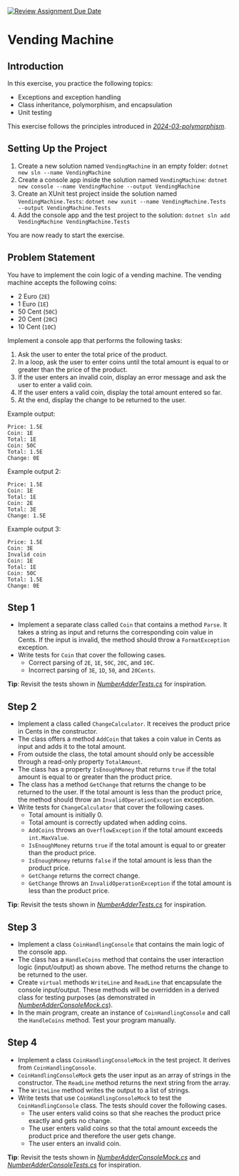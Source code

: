 [![Review Assignment Due Date](https://classroom.github.com/assets/deadline-readme-button-24ddc0f5d75046c5622901739e7c5dd533143b0c8e959d652212380cedb1ea36.svg)](https://classroom.github.com/a/_mChueUZ)
# Vending Machine

## Introduction

In this exercise, you practice the following topics:

* Exceptions and exception handling
* Class inheritance, polymorphism, and encapsulation
* Unit testing

This exercise follows the principles introduced in [_2024-03-polymorphism_](https://github.com/rstropek/2023-24-2nd/tree/main/live/2024-03-polymorphism).

## Setting Up the Project

1. Create a new solution named `VendingMachine` in an empty folder: `dotnet new sln --name VendingMachine`
2. Create a console app inside the solution named `VendingMachine`: `dotnet new console --name VendingMachine --output VendingMachine`
3. Create an XUnit test project inside the solution named `VendingMachine.Tests`: `dotnet new xunit --name VendingMachine.Tests --output VendingMachine.Tests`
4. Add the console app and the test project to the solution: `dotnet sln add VendingMachine VendingMachine.Tests`

You are now ready to start the exercise.

## Problem Statement

You have to implement the coin logic of a vending machine. The vending machine accepts the following coins:

* 2 Euro (`2E`)
* 1 Euro (`1E`)
* 50 Cent (`50C`)
* 20 Cent (`20C`)
* 10 Cent (`10C`)

Implement a console app that performs the following tasks:

1. Ask the user to enter the total price of the product.
2. In a loop, ask the user to enter coins until the total amount is equal to or greater than the price of the product.
3. If the user enters an invalid coin, display an error message and ask the user to enter a valid coin.
4. If the user enters a valid coin, display the total amount entered so far.
5. At the end, display the change to be returned to the user.

Example output:

```plaintext
Price: 1.5E
Coin: 1E
Total: 1E
Coin: 50C
Total: 1.5E
Change: 0E
```

Example output 2:

```plaintext
Price: 1.5E
Coin: 1E
Total: 1E
Coin: 2E
Total: 3E
Change: 1.5E
```

Example output 3:

```plaintext
Price: 1.5E
Coin: 3E
Invalid coin
Coin: 1E
Total: 1E
Coin: 50C
Total: 1.5E
Change: 0E
```

## Step 1

* Implement a separate class called `Coin` that contains a method `Parse`. It takes a string as input and returns the corresponding coin value in Cents. If the input is invalid, the method should throw a `FormatException` exception.
* Write tests for `Coin` that cover the following cases.
  * Correct parsing of `2E`, `1E`, `50C`, `20C`, and `10C`.
  * Incorrect parsing of `3E`, `1D`, `50`, and `20Cents`.

**Tip**: Revisit the tests shown in [_NumberAdderTests.cs_](https://github.com/rstropek/2023-24-2nd/tree/main/live/2024-03-polymorphism/Adder.Tests/NumberAdderTests.cs) for inspiration.

## Step 2

* Implement a class called `ChangeCalculator`. It receives the product price in Cents in the constructor.
* The class offers a method `AddCoin` that takes a coin value in Cents as input and adds it to the total amount.
* From outside the class, the total amount should only be accessible through a read-only property `TotalAmount`.
* The class has a property `IsEnoughMoney` that returns `true` if the total amount is equal to or greater than the product price.
* The class has a method `GetChange` that returns the change to be returned to the user. If the total amount is less than the product price, the method should throw an `InvalidOperationException` exception.
* Write tests for `ChangeCalculator` that cover the following cases.
  * Total amount is initially 0.
  * Total amount is correctly updated when adding coins.
  * `AddCoins` throws an `OverflowException` if the total amount exceeds `int.MaxValue`.
  * `IsEnoughMoney` returns `true` if the total amount is equal to or greater than the product price.
  * `IsEnoughMoney` returns `false` if the total amount is less than the product price.
  * `GetChange` returns the correct change.
  * `GetChange` throws an `InvalidOperationException` if the total amount is less than the product price.

**Tip**: Revisit the tests shown in [_NumberAdderTests.cs_](https://github.com/rstropek/2023-24-2nd/tree/main/live/2024-03-polymorphism/Adder.Tests/NumberAdderTests.cs) for inspiration.

## Step 3

* Implement a class `CoinHandlingConsole` that contains the main logic of the console app.
* The class has a `HandleCoins` method that contains the user interaction logic (input/output) as shown above. The method returns the change to be returned to the user.
* Create `virtual` methods `WriteLine` and `ReadLine` that encapsulate the console input/output. These methods will be overridden in a derived class for testing purposes (as demonstrated in [_NumberAdderConsoleMock.cs_](https://github.com/rstropek/2023-24-2nd/tree/main/live/2024-03-polymorphism/Adder.Tests/NumberAdderConsoleMock.cs)).
* In the main program, create an instance of `CoinHandlingConsole` and call the `HandleCoins` method. Test your program manually.

## Step 4

* Implement a class `CoinHandlingConsoleMock` in the test project. It derives from `CoinHandlingConsole`.
* `CoinHandlingConsoleMock` gets the user input as an array of strings in the constructor. The `ReadLine` method returns the next string from the array.
* The `WriteLine` method writes the output to a list of strings.
* Write tests that use `CoinHandlingConsoleMock` to test the `CoinHandlingConsole` class. The tests should cover the following cases.
  * The user enters valid coins so that she reaches the product price exactly and gets no change.
  * The user enters valid coins so that the total amount exceeds the product price and therefore the user gets change.
  * The user enters an invalid coin.

**Tip**: Revisit the tests shown in [_NumberAdderConsoleMock.cs_](https://github.com/rstropek/2023-24-2nd/tree/main/live/2024-03-polymorphism/Adder.Tests/NumberAdderConsoleMock.cs) and [_NumberAdderConsoleTests.cs_](https://github.com/rstropek/2023-24-2nd/tree/main/live/2024-03-polymorphism/Adder.Tests/NumberAdderConsoleTests.cs) for inspiration.

